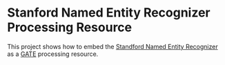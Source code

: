 Stanford Named Entity Recognizer Processing Resource
====================================================

This project shows how to embed the
[Standford Named Entity Recognizer](http://nlp.stanford.edu/software/CRF-NER.shtml "Stanford NER") as a
[GATE](http://gate.ac.uk/ "GATE") processing resource.
